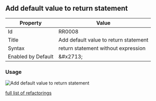 ## Add default value to return statement

| Property | Value |
| -------- | ----- |
| Id | RR0008 |
| Title | Add default value to return statement |
| Syntax | return statement without expression |
| Enabled by Default | &\#x2713; |

### Usage

![Add default value to return statement](../../images/refactorings/AddDefaultValueToReturnStatement.png)

[full list of refactorings](Refactorings.md)